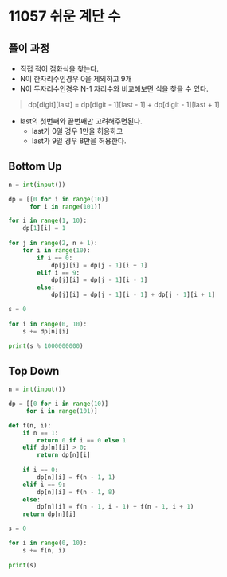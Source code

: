 # 11057 쉬운 계단 수



## 풀이 과정

- 직접 적어 점화식을 찾는다.
- N이 한자리수인경우 0을 제외하고 9개
- N이 두자리수인경우 N-1 자리수와 비교해보면 식을 찾을 수 있다.

> dp\[digit\]\[last\] = dp\[digit - 1\]\[last - 1\] + dp\[digit - 1\]\[last + 1\]

- last의 첫번째와 끝번째만 고려해주면된다.
  - last가 0일 경우 1만을 허용하고
  - last가 9일 경우 8만을 허용한다.



## Bottom Up

```python
n = int(input())

dp = [[0 for i in range(10)]
      for i in range(101)]

for i in range(1, 10):
    dp[1][i] = 1
    
for j in range(2, n + 1):
    for i in range(10):
        if i == 0:
            dp[j][i] = dp[j - 1][i + 1]
        elif i == 9:
            dp[j][i] = dp[j - 1][i - 1]
        else:
            dp[j][i] = dp[j - 1][i - 1] + dp[j - 1][i + 1]

s = 0
            
for i in range(0, 10):
    s += dp[n][i]
    
print(s % 1000000000)
```



## Top Down

```python
n = int(input())

dp = [[0 for i in range(10)]
     for i in range(101)]

def f(n, i):
    if n == 1:
        return 0 if i == 0 else 1
    elif dp[n][i] > 0:
        return dp[n][i]
    
    if i == 0:
        dp[n][i] = f(n - 1, 1)
    elif i == 9:
        dp[n][i] = f(n - 1, 8)
    else:
        dp[n][i] = f(n - 1, i - 1) + f(n - 1, i + 1)
    return dp[n][i]

s = 0

for i in range(0, 10):
    s += f(n, i)
    
print(s)
```


